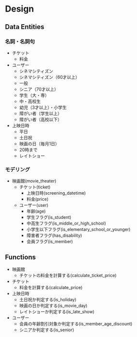# Design

## Data Entities

### 名詞・名詞句

- チケット
    - 料金
- ユーザー
    - シネマシティズン
    - シネマシティズン（60才以上）
    - 一般
    - シニア（70才以上）
    - 学生（大・専）
    - 中・高校生
    - 幼児（3才以上）・小学生
    - 障がい者（学生以上）
    - 障がい者（高校以下）
- 上映日時
    - 平日
    - 土日祝
    - 映画の日（毎月1日）
    - 20時まで
    - レイトショー

### モデリング

- 映画館(movie_theater)
    - チケット(ticket)
        - 上映日時(screening_datetime)
        - 料金(price)
    - ユーザー(user)
        - 年齢(age)
        - 学生フラグ(is_student)
        - 中高生フラグ(is_middle_or_high_school)
        - 小学生以下フラグ(is_elementary_school_or_younger)
        - 障害者フラグ(has_disability)
        - 会員フラグ(is_member)

## Functions

- 映画館
    - チケットの料金を計算する(calculate_ticket_price)
- チケット
    - 料金を計算する(calculate_price)
- 上映日時
    - 土日祝か判定する(is_holiday)
    - 映画の日か判定する(is_movie_day)
    - レイトショーか判定する(is_late_show)
- ユーザー
    - 会員の年齢割引対象か判定する(is_member_age_discount)
    - シニアか判定する(is_senior)
